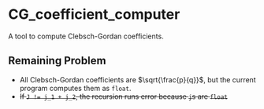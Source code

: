 # CG_coefficient_computer
A tool to compute Clebsch-Gordan coefficients.

## Remaining Problem
- All Clebsch-Gordan coefficients are $\sqrt{\frac{p}{q}}$, but the current program computes them as `float`.
- ~~If `J != j_1 + j_2`, the recursion runs error because `j`s are `float`~~
